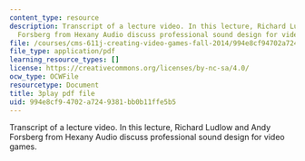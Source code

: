 ```yaml
---
content_type: resource
description: Transcript of a lecture video. In this lecture, Richard Ludlow and Andy
  Forsberg from Hexany Audio discuss professional sound design for video games.
file: /courses/cms-611j-creating-video-games-fall-2014/994e8cf94702a7249381bb0b11ffe5b5_Ey_eWZhG8vI.pdf
file_type: application/pdf
learning_resource_types: []
license: https://creativecommons.org/licenses/by-nc-sa/4.0/
ocw_type: OCWFile
resourcetype: Document
title: 3play pdf file
uid: 994e8cf9-4702-a724-9381-bb0b11ffe5b5
---
```

Transcript of a lecture video. In this lecture, Richard Ludlow and Andy Forsberg from Hexany Audio discuss professional sound design for video games.